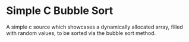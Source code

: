 # Simple C Bubble Sort
A simple c source which showcases a dynamically allocated array, filled with random values, to be sorted via the bubble sort method.